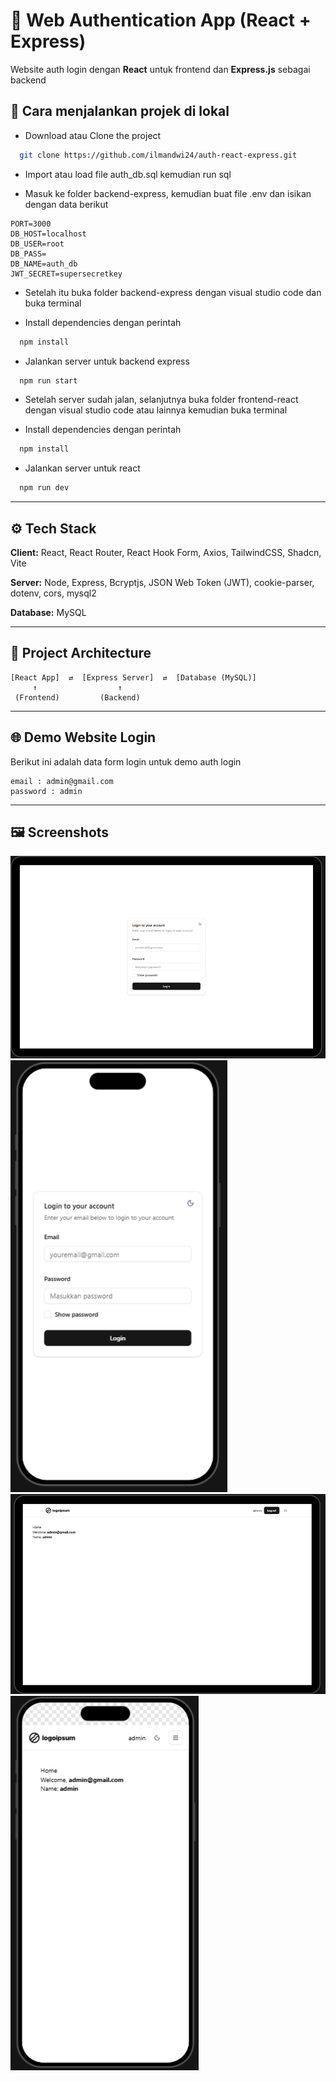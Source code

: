 # 🔐 Web Authentication App (React + Express)

Website auth login dengan **React** untuk frontend dan **Express.js** sebagai backend

## 🚀 Cara menjalankan projek di lokal

- Download atau Clone the project

```bash
  git clone https://github.com/ilmandwi24/auth-react-express.git
```

- Import atau load file auth_db.sql kemudian run sql

- Masuk ke folder backend-express, kemudian buat file .env dan isikan dengan data berikut
```env
PORT=3000
DB_HOST=localhost
DB_USER=root
DB_PASS=
DB_NAME=auth_db
JWT_SECRET=supersecretkey
```

- Setelah itu buka folder backend-express dengan visual studio code dan buka terminal

- Install dependencies dengan perintah

```bash
  npm install
```

- Jalankan server untuk backend express

```bash
  npm run start
```

- Setelah server sudah jalan, selanjutnya buka folder frontend-react dengan visual studio code atau lainnya kemudian buka terminal

- Install dependencies dengan perintah

```bash
  npm install
```

- Jalankan server untuk react

```bash
  npm run dev
```

---

## ⚙️ Tech Stack

**Client:** React, React Router, React Hook Form, Axios, TailwindCSS,  Shadcn, Vite

**Server:** Node, Express, Bcryptjs, JSON Web Token (JWT), cookie-parser, dotenv, cors, mysql2

**Database:** MySQL

---

## 🧩 Project Architecture

```
[React App]  ⇄  [Express Server]  ⇄  [Database (MySQL)]
     ↑                  ↑
 (Frontend)         (Backend)
```

---

## 🌐 Demo Website Login

Berikut ini adalah data form login untuk demo auth login 
```
email : admin@gmail.com
password : admin
```

---

## 🖼 Screenshots

![Dekstop1](desktop1.png)
![Mobile1](mobile1.png)
![Dekstop2](desktop2.png)
![Mobile2](mobile2.png)
